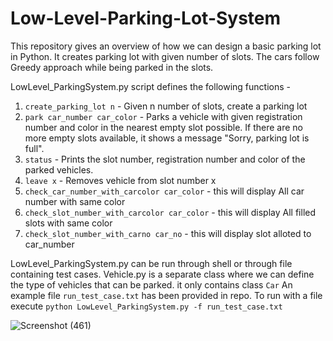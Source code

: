 # Low-Level-Parking-Lot-System
This repository gives an overview of how we can design a basic parking lot in Python. It creates parking lot with given number of slots. The cars follow Greedy approach while being parked in the slots.

LowLevel_ParkingSystem.py script defines the following functions -
1. `create_parking_lot n` - Given n number of slots, create a parking lot
2. `park car_number car_color` - Parks a vehicle with given registration number and color in the nearest empty slot possible. If there are no more empty slots available, it shows a message "Sorry, parking lot is full".
3. `status` - Prints the slot number, registration number and color of the parked vehicles.
4. `leave x` - Removes vehicle from slot number x
5. `check_car_number_with_carcolor car_color` - this will display All car number with same color
6. `check_slot_number_with_carcolor car_color` - this will display All filled slots with same color
7. `check_slot_number_with_carno car_no` - this will display slot alloted to car_number

LowLevel_ParkingSystem.py can be run through shell or through file containing test cases. 
Vehicle.py is a separate class where we can define the type of vehicles that can be parked. it only contains class `Car`
An example file `run_test_case.txt` has been provided in repo.
To run with a file execute `python LowLevel_ParkingSystem.py -f run_test_case.txt`   

![Screenshot (461)](https://user-images.githubusercontent.com/80475016/156886639-a1a6ab12-f005-4282-8d65-fea93c7acec3.png)
